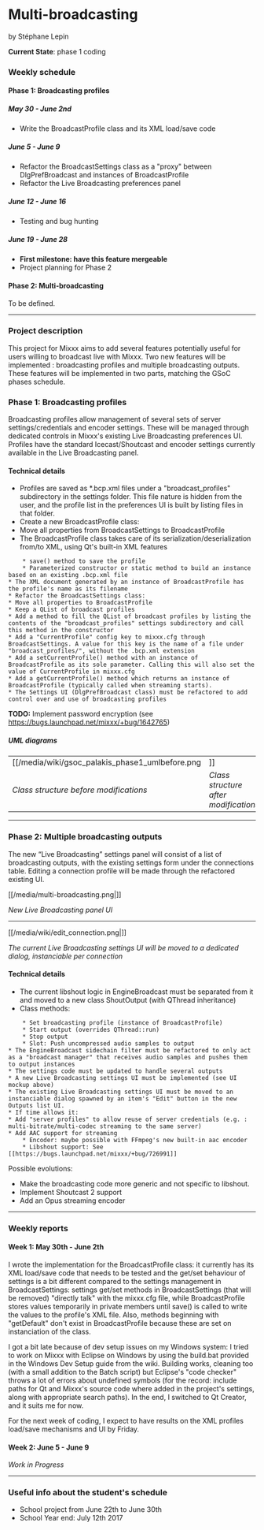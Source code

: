 # Multi-broadcasting

by Stéphane Lepin

**Current State**: phase 1 coding

### Weekly schedule

#### Phase 1: Broadcasting profiles

##### May 30 - June 2nd

  - Write the BroadcastProfile class and its XML load/save code

##### June 5 - June 9

  - Refactor the BroadcastSettings class as a "proxy" between
    DlgPrefBroadcast and instances of BroadcastProfile
  - Refactor the Live Broadcasting preferences panel

##### June 12 - June 16

  - Testing and bug hunting

##### June 19 - June 28

  - **First milestone: have this feature mergeable**
  - Project planning for Phase 2

#### Phase 2: Multi-broadcasting

To be defined.

-----

### Project description

This project for Mixxx aims to add several features potentially useful
for users willing to broadcast live with Mixxx. Two new features will be
implemented : broadcasting profiles and multiple broadcasting outputs.
These features will be implemented in two parts, matching the GSoC
phases schedule.

### Phase 1: Broadcasting profiles

Broadcasting profiles allow management of several sets of server
settings/credentials and encoder settings. These will be managed through
dedicated controls in Mixxx's existing Live Broadcasting preferences UI.
Profiles have the standard Icecast/Shoutcast and encoder settings
currently available in the Live Broadcasting panel.

#### Technical details

  - Profiles are saved as \*.bcp.xml files under a "broadcast\_profiles"
    subdirectory in the settings folder. This file nature is hidden from
    the user, and the profile list in the preferences UI is built by
    listing files in that folder.
  - Create a new BroadcastProfile class:
  - Move all properties from BroadcastSettings to BroadcastProfile
  - The BroadcastProfile class takes care of its
    serialization/deserialization from/to XML, using Qt's built-in XML
    features

<!-- end list -->

``` 
    * save() method to save the profile
    * Parameterized constructor or static method to build an instance based on an existing .bcp.xml file
* The XML document generated by an instance of BroadcastProfile has the profile's name as its filename
* Refactor the BroadcastSettings class:
* Move all properties to BroadcastProfile
* Keep a QList of broadcast profiles
* Add a method to fill the QList of broadcast profiles by listing the contents of the "broadcast_profiles" settings subdirectory and call this method in the constructor
* Add a "CurrentProfile" config key to mixxx.cfg through BroadcastSettings. A value for this key is the name of a file under "broadcast_profiles/", without the .bcp.xml extension
* Add a setCurrentProfile() method with an instance of BroadcastProfile as its sole parameter. Calling this will also set the value of CurrentProfile in mixxx.cfg
* Add a getCurrentProfile() method which returns an instance of BroadcastProfile (typically called when streaming starts).
* The Settings UI (DlgPrefBroadcast class) must be refactored to add control over and use of broadcasting profiles
```

**TODO:** Implement password encryption (see
<https://bugs.launchpad.net/mixxx/+bug/1642765>)

##### UML diagrams

|                                              |                                             |
| -------------------------------------------- | ------------------------------------------- |
| [[/media/wiki/gsoc_palakis_phase1_umlbefore.png|]] | [[/media/wiki/gsoc_palakis_phase1_umlafter.png|]] |
| *Class structure before modifications*       | *Class structure after modifications*       |

-----

### Phase 2: Multiple broadcasting outputs

The new “Live Broadcasting” settings panel will consist of a list of
broadcasting outputs, with the existing settings form under the
connections table. Editing a connection profile will be made through the
refactored existing UI.

[[/media/multi-broadcasting.png|]]

*New Live Broadcasting panel UI*

-----

[[/media/wiki/edit_connection.png|]]

*The current Live Broadcasting settings UI will be moved to a dedicated
dialog, instanciable per connection*

#### Technical details

  - The current libshout logic in EngineBroadcast must be separated from
    it and moved to a new class ShoutOutput (with QThread inheritance)
  - Class methods:

<!-- end list -->

``` 
    * Set broadcasting profile (instance of BroadcastProfile)
    * Start output (overrides QThread::run)
    * Stop output
    * Slot: Push uncompressed audio samples to output
* The EngineBroadcast sidechain filter must be refactored to only act as a "broadcast manager" that receives audio samples and pushes them to output instances
* The settings code must be updated to handle several outputs
* A new Live Broadcasting settings UI must be implemented (see UI mockup above)
* The existing Live Broadcasting settings UI must be moved to an instanciable dialog spawned by an item's "Edit" button in the new Outputs list UI.
* If time allows it:
* Add "server profiles" to allow reuse of server credentials (e.g. : multi-bitrate/multi-codec streaming to the same server)
* Add AAC support for streaming 
    * Encoder: maybe possible with FFmpeg's new built-in aac encoder
    * Libshout support: See [[https://bugs.launchpad.net/mixxx/+bug/726991]]
```

<span class="underline">Possible evolutions</span>:

  - Make the broadcasting code more generic and not specific to
    libshout.
  - Implement Shoutcast 2 support
  - Add an Opus streaming encoder

-----

### Weekly reports

#### Week 1: May 30th - June 2th

I wrote the implementation for the BroadcastProfile class: it currently
has its XML load/save code that needs to be tested and the get/set
behaviour of settings is a bit different compared to the settings
management in BroadcastSettings: settings get/set methods in
BroadcastSettings (that will be removed) "directly talk" with the
mixxx.cfg file, while BroadcastProfile stores values temporarily in
private members until save() is called to write the values to the
profile's XML file. Also, methods beginning with "getDefault" don't
exist in BroadcastProfile because these are set on instanciation of the
class.

I got a bit late because of dev setup issues on my Windows system: I
tried to work on Mixxx with Eclipse on Windows by using the build.bat
provided in the Windows Dev Setup guide from the wiki. Building works,
cleaning too (with a small addition to the Batch script) but Eclipse's
"code checker" throws a lot of errors about undefined symbols (for the
record: include paths for Qt and Mixxx's source code where added in the
project's settings, along with appropriate search paths). In the end, I
switched to Qt Creator, and it suits me for now.

For the next week of coding, I expect to have results on the XML
profiles load/save mechanisms and UI by Friday.

#### Week 2: June 5 - June 9

*Work in Progress*

-----

### Useful info about the student's schedule

  - School project from June 22th to June 30th
  - School Year end: July 12th 2017
